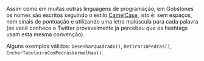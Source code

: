 Assim como em muitas outras linguagens de programação, em Gobstones os nomes são escritos seguindo o estilo [CamelCase](https://pt.wikipedia.org/wiki/CamelCase), isto é: sem espaços, nem sinais de pontuação e utilizando uma letra maiúscula para cada palavra (se você conhece o Twitter provavelmente já percebeu que os hashtags usam esta mesma convenção).

Alguns exemplos válidos: `DesenharQuadrado()`, `Retirar10Pedras()`, `EncherTabuleiroComPedrasVermelhas()`.
 
